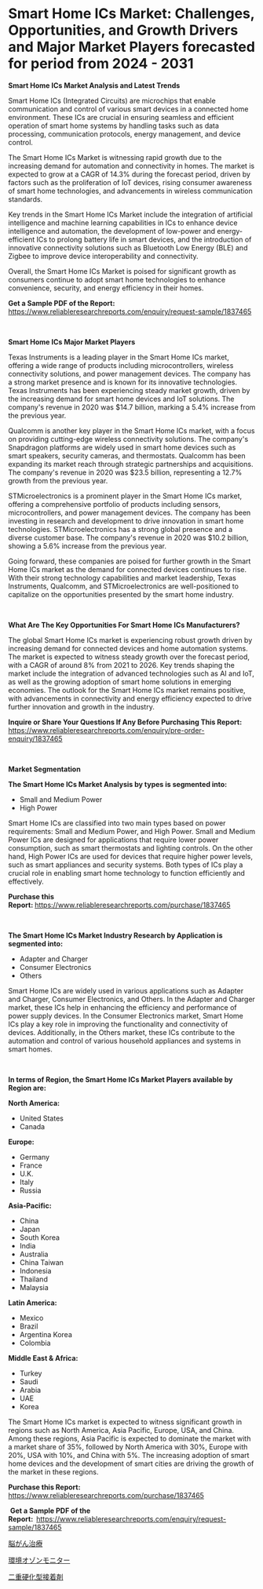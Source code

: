 <p><h1>Smart Home ICs Market: Challenges, Opportunities, and Growth Drivers and Major Market Players forecasted for period from 2024 - 2031</h1></p><p><strong>Smart Home ICs Market Analysis and Latest Trends</strong></p>
<p><p>Smart Home ICs (Integrated Circuits) are microchips that enable communication and control of various smart devices in a connected home environment. These ICs are crucial in ensuring seamless and efficient operation of smart home systems by handling tasks such as data processing, communication protocols, energy management, and device control.</p><p>The Smart Home ICs Market is witnessing rapid growth due to the increasing demand for automation and connectivity in homes. The market is expected to grow at a CAGR of 14.3% during the forecast period, driven by factors such as the proliferation of IoT devices, rising consumer awareness of smart home technologies, and advancements in wireless communication standards.</p><p>Key trends in the Smart Home ICs Market include the integration of artificial intelligence and machine learning capabilities in ICs to enhance device intelligence and automation, the development of low-power and energy-efficient ICs to prolong battery life in smart devices, and the introduction of innovative connectivity solutions such as Bluetooth Low Energy (BLE) and Zigbee to improve device interoperability and connectivity.</p><p>Overall, the Smart Home ICs Market is poised for significant growth as consumers continue to adopt smart home technologies to enhance convenience, security, and energy efficiency in their homes.</p></p>
<p><strong>Get a Sample PDF of the Report:&nbsp;</strong> <a href="https://www.reliableresearchreports.com/enquiry/request-sample/1837465">https://www.reliableresearchreports.com/enquiry/request-sample/1837465</a></p>
<p>&nbsp;</p>
<p><strong>Smart Home ICs Major Market Players</strong></p>
<p><p>Texas Instruments is a leading player in the Smart Home ICs market, offering a wide range of products including microcontrollers, wireless connectivity solutions, and power management devices. The company has a strong market presence and is known for its innovative technologies. Texas Instruments has been experiencing steady market growth, driven by the increasing demand for smart home devices and IoT solutions. The company's revenue in 2020 was $14.7 billion, marking a 5.4% increase from the previous year.</p><p>Qualcomm is another key player in the Smart Home ICs market, with a focus on providing cutting-edge wireless connectivity solutions. The company's Snapdragon platforms are widely used in smart home devices such as smart speakers, security cameras, and thermostats. Qualcomm has been expanding its market reach through strategic partnerships and acquisitions. The company's revenue in 2020 was $23.5 billion, representing a 12.7% growth from the previous year.</p><p>STMicroelectronics is a prominent player in the Smart Home ICs market, offering a comprehensive portfolio of products including sensors, microcontrollers, and power management devices. The company has been investing in research and development to drive innovation in smart home technologies. STMicroelectronics has a strong global presence and a diverse customer base. The company's revenue in 2020 was $10.2 billion, showing a 5.6% increase from the previous year.</p><p>Going forward, these companies are poised for further growth in the Smart Home ICs market as the demand for connected devices continues to rise. With their strong technology capabilities and market leadership, Texas Instruments, Qualcomm, and STMicroelectronics are well-positioned to capitalize on the opportunities presented by the smart home industry.</p></p>
<p>&nbsp;</p>
<p><strong>What Are The Key Opportunities For Smart Home ICs Manufacturers?</strong></p>
<p><p>The global Smart Home ICs market is experiencing robust growth driven by increasing demand for connected devices and home automation systems. The market is expected to witness steady growth over the forecast period, with a CAGR of around 8% from 2021 to 2026. Key trends shaping the market include the integration of advanced technologies such as AI and IoT, as well as the growing adoption of smart home solutions in emerging economies. The outlook for the Smart Home ICs market remains positive, with advancements in connectivity and energy efficiency expected to drive further innovation and growth in the industry.</p></p>
<p><strong>Inquire or Share Your Questions If Any Before Purchasing This Report:</strong> <a href="https://www.reliableresearchreports.com/enquiry/pre-order-enquiry/1837465">https://www.reliableresearchreports.com/enquiry/pre-order-enquiry/1837465</a></p>
<p>&nbsp;</p>
<p><strong>Market Segmentation</strong></p>
<p><strong>The Smart Home ICs Market Analysis by types is segmented into:</strong></p>
<p><ul><li>Small and Medium Power</li><li>High Power</li></ul></p>
<p><p>Smart Home ICs are classified into two main types based on power requirements: Small and Medium Power, and High Power. Small and Medium Power ICs are designed for applications that require lower power consumption, such as smart thermostats and lighting controls. On the other hand, High Power ICs are used for devices that require higher power levels, such as smart appliances and security systems. Both types of ICs play a crucial role in enabling smart home technology to function efficiently and effectively.</p></p>
<p><strong>Purchase this Report:&nbsp;</strong><a href="https://www.reliableresearchreports.com/purchase/1837465">https://www.reliableresearchreports.com/purchase/1837465</a></p>
<p>&nbsp;</p>
<p><strong>The Smart Home ICs Market Industry Research by Application is segmented into:</strong></p>
<p><ul><li>Adapter and Charger</li><li>Consumer Electronics</li><li>Others</li></ul></p>
<p><p>Smart Home ICs are widely used in various applications such as Adapter and Charger, Consumer Electronics, and Others. In the Adapter and Charger market, these ICs help in enhancing the efficiency and performance of power supply devices. In the Consumer Electronics market, Smart Home ICs play a key role in improving the functionality and connectivity of devices. Additionally, in the Others market, these ICs contribute to the automation and control of various household appliances and systems in smart homes.</p></p>
<p>&nbsp;</p>
<p><strong>In terms of Region, the Smart Home ICs Market Players available by Region are:</strong></p>
<p>
    <p> <strong> North America: </strong>
        <ul>
            <li>United States</li>
            <li>Canada</li>
        </ul>
        </p> 
    <p> <strong> Europe: </strong>
        <ul>
            <li>Germany</li>
            <li>France</li>
            <li>U.K.</li>
            <li>Italy</li>
            <li>Russia</li>
        </ul>
        </p> 
    <p> <strong> Asia-Pacific: </strong>
        <ul>
            <li>China</li>
            <li>Japan</li>
            <li>South Korea</li>
            <li>India</li>
            <li>Australia</li>
            <li>China Taiwan</li>
            <li>Indonesia</li>
            <li>Thailand</li>
            <li>Malaysia</li>
        </ul>
        </p> 
    <p> <strong> Latin America: </strong>
        <ul>
            <li>Mexico</li>
            <li>Brazil</li>
            <li>Argentina Korea</li>
            <li>Colombia</li>
        </ul>
        </p> 
    <p> <strong> Middle East & Africa: </strong>
        <ul>
            <li>Turkey</li>
            <li>Saudi</li>
            <li>Arabia</li>
            <li>UAE</li>
            <li>Korea</li>
        </ul>
    </p>
    </p>
<p><p>The Smart Home ICs market is expected to witness significant growth in regions such as North America, Asia Pacific, Europe, USA, and China. Among these regions, Asia Pacific is expected to dominate the market with a market share of 35%, followed by North America with 30%, Europe with 20%, USA with 10%, and China with 5%. The increasing adoption of smart home devices and the development of smart cities are driving the growth of the market in these regions.</p></p>
<p><strong>Purchase this Report: </strong><a href="https://www.reliableresearchreports.com/purchase/1837465">https://www.reliableresearchreports.com/purchase/1837465</a></p>
<p>&nbsp;<strong>Get a Sample PDF of the Report:&nbsp;&nbsp;</strong><a href="https://www.reliableresearchreports.com/enquiry/request-sample/1837465">https://www.reliableresearchreports.com/enquiry/request-sample/1837465</a></p>
<p><strong></strong></p>
<p><p><a href="https://medium.com/@aurelianghideanu2022/%E8%84%B3%E8%85%AB%E7%98%8D%E6%B2%BB%E7%99%82%E5%B8%82%E5%A0%B4-2031%E5%B9%B4%E3%81%BE%E3%81%A7%E3%81%AE%E5%8B%95%E5%90%91-%E4%BA%88%E6%B8%AC-%E7%AB%B6%E4%BA%89%E5%88%86%E6%9E%90-521cd98d2f26">脳がん治療</a></p><p><a href="https://medium.com/@pedrogers56456/%E3%82%A2%E3%83%B3%E3%83%93%E3%82%A8%E3%83%B3%E3%83%88%E3%82%AA%E3%82%BE%E3%83%B3%E3%83%A2%E3%83%8B%E3%82%BF%E3%83%BC%E5%B8%82%E5%A0%B4%E3%81%AE%E5%88%86%E6%9E%90-%E3%82%B0%E3%83%AD%E3%83%BC%E3%83%90%E3%83%AB%E7%94%A3%E6%A5%AD%E3%81%AE%E5%B1%95%E6%9C%9B%E3%81%A8%E4%BA%88%E6%B8%AC-2024%E5%B9%B4%E3%81%8B%E3%82%892031%E5%B9%B4-1dde00239f95">環境オゾンモニター</a></p><p><a href="https://medium.com/@annchovey2023/%E3%83%87%E3%83%A5%E3%82%A2%E3%83%AB%E6%B2%BB%E7%99%82%E6%8E%A5%E7%9D%80%E5%89%A4%E5%B8%82%E5%A0%B4-2031%E5%B9%B4%E3%81%BE%E3%81%A7%E3%81%AE%E3%83%88%E3%83%AC%E3%83%B3%E3%83%89-%E4%BA%88%E6%B8%AC-%E7%AB%B6%E4%BA%89%E5%88%86%E6%9E%90-9e172039ca40">二重硬化型接着剤</a></p></p>
